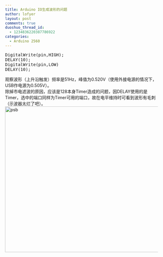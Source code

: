 ```yaml
---
title: Arduino IO生成波形的问题
author: lofyer
layout: post
comments: true
duoshuo_thread_id:
  - 1234836220387786922
categories:
  - Arduino 2560
---
```

<pre>DigitalWrite(pin,HIGH);
DELAY(10);
DigitalWrite(pin,LOW)
DELAY(10);
</pre>

观察波形（上升沿触发）频率是51Hz，峰值为0.520V（使用外接电源的情况下，USB作电源为0.505V）。  
除掉市电滤波的原因，应该是128本身Timer造成的问题，因DELAY使用的是Timer，选中的端口同样为Timer可用的端口，故在电平维持时可看到波形有毛刺（示波器太烂了吧）。  
[<img src="http://69.164.197.168/wp-content/uploads/2013/03/psb.jpg" alt="psb" width="640" height="480" class="alignnone size-full wp-image-1771" />][1]

 [1]: http://69.164.197.168/wp-content/uploads/2013/03/psb.jpg